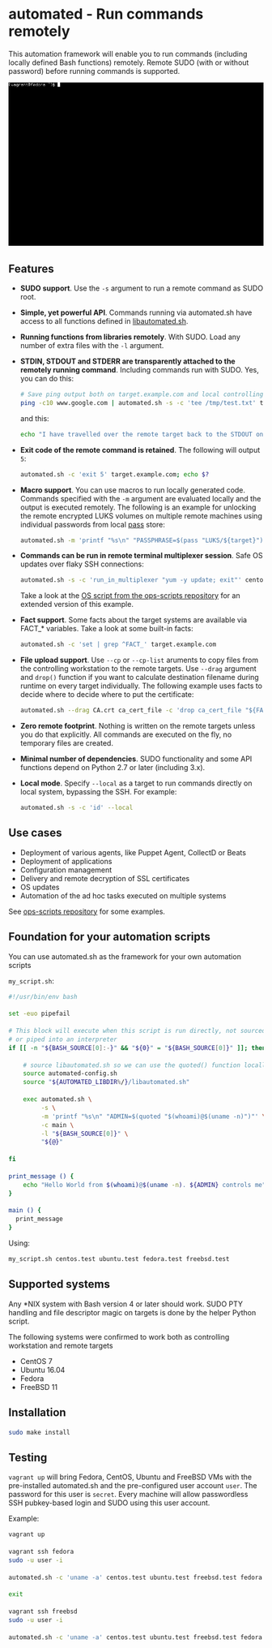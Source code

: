 # automated - Run commands remotely

This automation framework will enable you to run commands (including locally defined Bash functions) remotely. Remote SUDO (with or without password) before running commands is supported.

![Demo](demo.gif)


## Features
- **SUDO support**. Use the `-s` argument to run a remote command as SUDO root.

- **Simple, yet powerful API**. Commands running via automated.sh have access to all functions defined in [libautomated.sh](libautomated.sh).

- **Running functions from libraries remotely**. With SUDO. Load any number of extra files with the `-l` argument.

- **STDIN, STDOUT and STDERR are transparently attached to the remotely running command**. Including commands run with SUDO. Yes, you can do this:

  ```bash
  # Save ping output both on target.example.com and local controlling workstation
  ping -c10 www.google.com | automated.sh -s -c 'tee /tmp/test.txt' target.example.com | tee /tmp/test.txt
  ```
  and this:

  ```bash
  echo "I have travelled over the remote target back to the STDOUT on the controlling workstation" | automated.sh -c 'echo "Look, I am on STDERR" >&2; cat' target.example.com
  ```

- **Exit code of the remote command is retained**. The following will output `5`:

  ```bash
  automated.sh -c 'exit 5' target.example.com; echo $?
  ```

- **Macro support**. You can use macros to run locally generated code. Commands specified with the `-m` argument are evaluated locally and the output is executed remotely. The following is an example for unlocking the remote encrypted LUKS volumes on multiple remote machines using individual passwords from local [pass](https://www.passwordstore.org/) store:

  ```bash
  automated.sh -m 'printf "%s\n" "PASSPHRASE=$(pass "LUKS/${target}")"' -c 'cryptsetup luksOpen --key-file <(printf "%s" "$PASSPHRASE") /dev/vg0/encrypted decrypted' target1.example.com target2.example.com
  ```

- **Commands can be run in remote terminal multiplexer session**. Safe OS updates over flaky SSH connections:

  ```bash
  automated.sh -s -c 'run_in_multiplexer "yum -y update; exit"' centos.test
  ```
  Take a look at the [OS script from the ops-scripts repository](https://github.com/node13h/ops-scripts/blob/master/scripts/OS) for an extended version of this example.

- **Fact support**. Some facts about the target systems are available via FACT\_\* variables. Take a look at some built-in facts:

  ```bash
  automated.sh -c 'set | grep ^FACT_' target.example.com
  ```

- **File upload support**. Use `--cp` or `--cp-list` aruments to copy files from the controlling workstation to the remote targets. Use `--drag` argument and `drop()` function if you want to calculate destination filename during runtime on every target individually. The following example uses facts to decide where to decide where to put the certificate:

  ```bash
  automated.sh --drag CA.crt ca_cert_file -c 'drop ca_cert_file "${FACT_PKI_CERTS}/CA.crt"' target.example.com
  ```

- **Zero remote footprint**. Nothing is written on the remote targets unless you do that explicitly. All commands are executed on the fly, no temporary files are created.

- **Minimal number of dependencies**. SUDO functionality and some API functions depend on Python 2.7 or later (including 3.x).

- **Local mode**. Specify `--local` as a target to run commands directly on local system, bypassing the SSH. For example:
  ```bash
  automated.sh -s -c 'id' --local
  ```


## Use cases
- Deployment of various agents, like Puppet Agent, CollectD or Beats
- Deployment of applications
- Configuration management
- Delivery and remote decryption of SSL certificates
- OS updates
- Automation of the ad hoc tasks executed on multiple systems

See [ops-scripts repository](https://github.com/node13h/ops-scripts/tree/master/scripts) for some examples.


## Foundation for your automation scripts

You can use automated.sh as the framework for your own automation scripts

`my_script.sh`:
```bash
#!/usr/bin/env bash

set -euo pipefail

# This block will execute when this script is run directly, not sourced
# or piped into an interpreter
if [[ -n "${BASH_SOURCE[0]:-}" && "${0}" = "${BASH_SOURCE[0]}" ]]; then

    # source libautomated.sh so we can use the quoted() function locally.
    source automated-config.sh
    source "${AUTOMATED_LIBDIR%/}/libautomated.sh"

    exec automated.sh \
         -s \
         -m 'printf "%s\n" "ADMIN=$(quoted "$(whoami)@$(uname -n)")"' \
         -c main \
         -l "${BASH_SOURCE[0]}" \
         "${@}"

fi

print_message () {
    echo "Hello World from $(whoami)@$(uname -n). ${ADMIN} controls me"
}

main () {
  print_message
}
```

Using:
```bash
my_script.sh centos.test ubuntu.test fedora.test freebsd.test
```

## Supported systems

Any *NIX system with Bash version 4 or later should work. SUDO PTY handling and file descriptor magic on targets is done by the helper Python script.

The following systems were confirmed to work both as controlling workstation and remote targets

- CentOS 7
- Ubuntu 16.04
- Fedora
- FreeBSD 11


## Installation

```bash
sudo make install
```

## Testing

`vagrant up` will bring Fedora, CentOS, Ubuntu and FreeBSD VMs with the pre-installed automated.sh and the pre-configured user account `user`. The password for this user is `secret`. Every machine will allow passwordless SSH pubkey-based login and SUDO using this user account.

Example:
```bash
vagrant up

vagrant ssh fedora
sudo -u user -i

automated.sh -c 'uname -a' centos.test ubuntu.test freebsd.test fedora.test

exit

vagrant ssh freebsd
sudo -u user -i

automated.sh -c 'uname -a' centos.test ubuntu.test freebsd.test fedora.test
```
